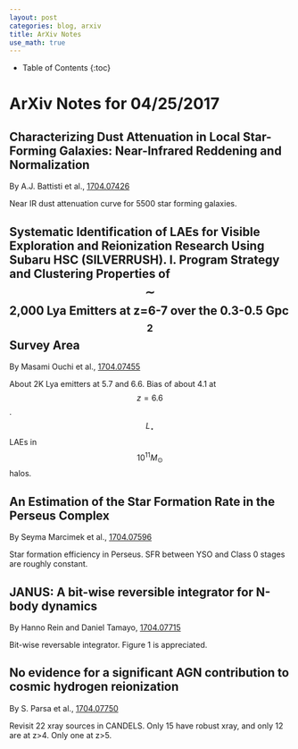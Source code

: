 ```yaml
---
layout: post
categories: blog, arxiv
title: ArXiv Notes
use_math: true
---
```


* Table of Contents
{:toc}


# ArXiv Notes for 04/25/2017


## Characterizing Dust Attenuation in Local Star-Forming Galaxies: Near-Infrared Reddening and Normalization

By A.J. Battisti et al., [1704.07426](https://arxiv.org/abs/1704.07426)

Near IR dust attenuation curve for 5500 star forming galaxies.


## Systematic Identification of LAEs for Visible Exploration and Reionization Research Using Subaru HSC (SILVERRUSH). I. Program Strategy and Clustering Properties of $$\sim$$2,000 Lya Emitters at z=6-7 over the 0.3-0.5 Gpc$$^2$$ Survey Area


By Masami Ouchi et al., [1704.07455](https://arxiv.org/abs/1704.07455)

About 2K Lya emitters at 5.7 and 6.6.  Bias of about 4.1 at $$z=6.6$$.  $$L_\star$$ LAEs
in $$10^{11} M_{\odot}$$ halos.

## An Estimation of the Star Formation Rate in the Perseus Complex

By Seyma Marcimek et al., [1704.07596](https://arxiv.org/abs/1704.07596)

Star formation efficiency in Perseus. SFR between YSO and Class 0 stages are roughly constant.

## JANUS: A bit-wise reversible integrator for N-body dynamics

By Hanno Rein and Daniel Tamayo, [1704.07715](https://arxiv.org/abs/1704.07715)

Bit-wise reversable integrator.  Figure 1 is appreciated.


## No evidence for a significant AGN contribution to cosmic hydrogen reionization

By S. Parsa et al., [1704.07750](https://arxiv.org/abs/1704.07750)

Revisit 22 xray sources in CANDELS.  Only 15 have robust xray, and only 12 are at z>4. Only one at z>5.
